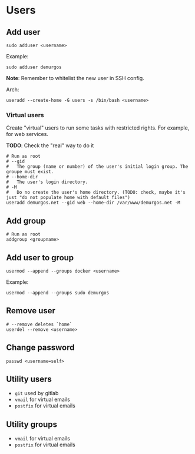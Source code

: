 # Users

## Add user

```shell
sudo adduser <username>
```

Example:

```shell
sudo adduser demurgos
```

**Note**: Remember to whitelist the new user in SSH config.

Arch:
```shell
useradd --create-home -G users -s /bin/bash <username>
```

### Virtual users

Create "virtual" users to run some tasks with restricted rights. For example, for web services.

**TODO**: Check the "real" way to do it

```shell
# Run as root
# --gid
#   The group (name or number) of the user's initial login group. The groupe must exist.
# --home-dir
#   The user's login directory.
# -M
#   Do no create the user's home directory. (TODO: check, maybe it's just "do not populate home with default files")
useradd demurgos.net --gid web --home-dir /var/www/demurgos.net -M
```

## Add group

```shell
# Run as root
addgroup <groupname>
```

## Add user to group

```shell
usermod --append --groups docker <username>
```

Example:
```shell
usermod --append --groups sudo demurgos
```

## Remove user

```shell
# --remove deletes `home` 
userdel --remove <username>
```

## Change password

```shell
passwd <username=self>
```


## Utility users

- `git` used by gitlab
- `vmail` for virtual emails
- `postfix` for virtual emails

## Utility groups

- `vmail` for virtual emails
- `postfix` for virtual emails
